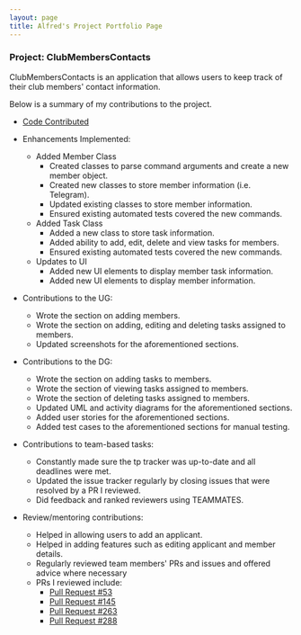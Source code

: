 ```yaml
---
layout: page
title: Alfred's Project Portfolio Page
---
```


### Project: ClubMembersContacts

ClubMembersContacts is an application that allows users to keep track of their club members' contact information.

Below is a summary of my contributions to the project.

* [Code Contributed](https://nus-cs2103-ay2324s1.github.io/tp-dashboard/?search=alfredbenoel&breakdown=false&sort=groupTitle%20dsc&sortWithin=title&since=2023-09-22&timeframe=commit&mergegroup=&groupSelect=groupByRepos)
* Enhancements Implemented:

  * Added Member Class
    * Created classes to parse command arguments and create a new member object.
    * Created new classes to store member information (i.e. Telegram).
    * Updated existing classes to store member information.
    * Ensured existing automated tests covered the new commands.
  * Added Task Class
    * Added a new class to store task information.
    * Added ability to add, edit, delete and view tasks for members.
    * Ensured existing automated tests covered the new commands.
  * Updates to UI
    * Added new UI elements to display member task information.
    * Added new UI elements to display member information.
* Contributions to the UG:
  * Wrote the section on adding members.
  * Wrote the section on adding, editing and deleting tasks assigned to members.
  * Updated screenshots for the aforementioned sections.
* Contributions to the DG:
  * Wrote the section on adding tasks to members.
  * Wrote the section of viewing tasks assigned to members.
  * Wrote the section of deleting tasks assigned to members.
  * Updated UML and activity diagrams for the aforementioned sections.
  * Added user stories for the aforementioned sections.
  * Added test cases to the aforementioned sections for manual testing.
* Contributions to team-based tasks:
  * Constantly made sure the tp tracker was up-to-date and all deadlines were met.
  * Updated the issue tracker regularly by closing issues that were resolved by a PR I reviewed.
  * Did feedback and ranked reviewers using TEAMMATES.
* Review/mentoring contributions:
  * Helped in allowing users to add an applicant.
  * Helped in adding features such as editing applicant and member details.
  * Regularly reviewed team members' PRs and issues and offered advice where necessary
  * PRs I reviewed include:
    * [Pull Request #53](https://github.com/AY2324S1-CS2103T-W15-3/tp/pull/53)
    * [Pull Request #145](https://github.com/AY2324S1-CS2103T-W15-3/tp/pull/145)
    * [Pull Request #263](https://github.com/AY2324S1-CS2103T-W15-3/tp/pull/263)
    * [Pull Request #288](https://github.com/AY2324S1-CS2103T-W15-3/tp/pull/288)
